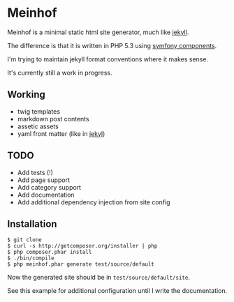 Meinhof
=======

Meinhof is a minimal static html site generator, much like [jekyll](https://github.com/mojombo/jekyll).

The difference is that it is written in PHP 5.3 using [symfony components](http://symfony.com/components).

I'm trying to maintain jekyll format conventions where it makes sense.

It's currently still a work in progress.

Working
-------
* twig templates
* markdown post contents
* assetic assets
* yaml front matter (like in [jekyl](https://github.com/mojombo/jekyll/wiki/YAML-Front-Matter))

TODO
----
* Add tests (!)
* Add page support
* Add category support
* Add documentation
* Add additional dependency injection from site config

Installation
------------

    $ git clone 
    $ curl -s http://getcomposer.org/installer | php
    $ php composer.phar install
    $ ./bin/compile
    $ php meinhof.phar generate test/source/default

Now the generated site should be in `test/source/default/site`.

See this example for additional configuration until I write the documentation.